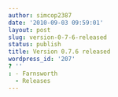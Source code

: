```yaml
---
author: simcop2387
date: '2010-09-03 09:59:01'
layout: post
slug: version-0-7-6-released
status: publish
title: Version 0.7.6 released
wordpress_id: '207'
? ''
: - Farnsworth
  - Releases
---
```


